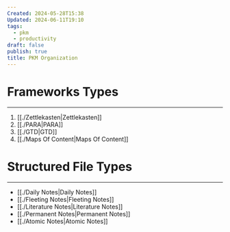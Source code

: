 ```yaml
---
Created: 2024-05-28T15:38
Updated: 2024-06-11T19:10
tags:
  - pkm
  - productivity
draft: false
publish: true
title: PKM Organization
---
```

# Frameworks Types
---
1. [[./Zettlekasten|Zettlekasten]]
2. [[./PARA|PARA]]
3. [[./GTD|GTD]]
4. [[./Maps Of Content|Maps Of Content]]
# Structured File Types
---
- [[./Daily Notes|Daily Notes]]
- [[./Fleeting Notes|Fleeting Notes]]
- [[./Literature Notes|Literature Notes]]
- [[./Permanent Notes|Permanent Notes]]
- [[./Atomic Notes|Atomic Notes]]